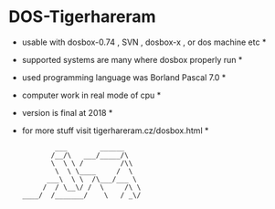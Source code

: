 # DOS-Tigerhareram

* usable with dosbox-0.74 , SVN , dosbox-x , or dos machine etc * 

* supported systems are many where dosbox properly run * 

* used programming language was Borland Pascal 7.0 * 

* computer work in real mode of cpu * 

* version is final at 2018 * 

* for more stuff visit tigerhareram.cz/dosbox.html * 

              ___        ______ 
             /__/\   ___/_____/\ 
             \  \ \ /         /\\ 
              \  \ \____     /  \ 
            ___\  \ \  /\___/___ \ 
           /  / \__\/ /  \     /\ \ 
      ____/  /_______/    \   / _\/

